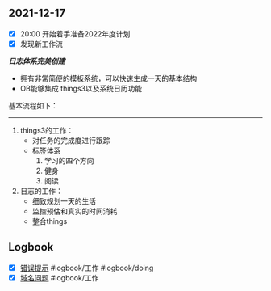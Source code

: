 ## 2021-12-17

- [x] 20:00  开始着手准备2022年度计划
- [x] 发现新工作流

***日志体系完美创建***

- 拥有非常简便的模板系统，可以快速生成一天的基本结构
- OB能够集成 things3以及系统日历功能

基本流程如下：

---

1. things3的工作：
	- 对任务的完成度进行跟踪
	- 标签体系
		1. 学习的四个方向
		2. 健身
		3. 阅读
2. 日志的工作：
	- 细致规划一天的生活
	- 监控预估和真实的时间消耗
	- 整合things
## Logbook
- [x] [错误提示](things:///show?id=Bw39ZZVLReAb3h6bzTj2Sa) #logbook/工作 #logbook/doing
- [x] [域名问题](things:///show?id=H2tqeCiqhGUKqicjqDdAu1) #logbook/工作